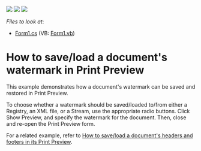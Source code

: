 <!-- default badges list -->
![](https://img.shields.io/endpoint?url=https://codecentral.devexpress.com/api/v1/VersionRange/128597653/13.1.4%2B)
[![](https://img.shields.io/badge/Open_in_DevExpress_Support_Center-FF7200?style=flat-square&logo=DevExpress&logoColor=white)](https://supportcenter.devexpress.com/ticket/details/E1909)
[![](https://img.shields.io/badge/📖_How_to_use_DevExpress_Examples-e9f6fc?style=flat-square)](https://docs.devexpress.com/GeneralInformation/403183)
<!-- default badges end -->
<!-- default file list -->
*Files to look at*:

* [Form1.cs](./CS/Form1.cs) (VB: [Form1.vb](./VB/Form1.vb))
<!-- default file list end -->
# How to save/load a document's watermark in Print Preview


<p>This example demonstrates how a document's watermark can be saved and restored in Print Preview.</p><p>To choose whether a watermark should be saved/loaded to/from either a Registry, an XML file, or a Stream, use the appropriate radio buttons. Click Show Preview, and specify the watermark for the document. Then, close and re-open the Print Preview form.</p><p>For a related example, refer to <a href="https://www.devexpress.com/Support/Center/p/E1908">How to save/load a document's headers and footers in its Print Preview</a>.</p>

<br/>


